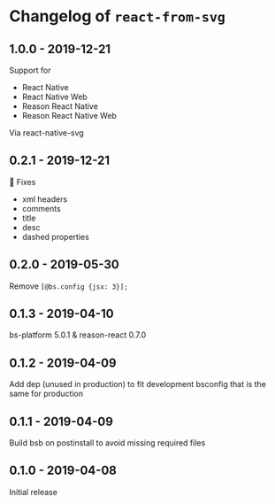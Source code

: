 # Changelog of `react-from-svg`

## 1.0.0 - 2019-12-21

Support for

- React Native
- React Native Web
- Reason React Native
- Reason React Native Web

Via react-native-svg

## 0.2.1 - 2019-12-21

🥳 Fixes

- xml headers
- comments
- title
- desc
- dashed properties

## 0.2.0 - 2019-05-30

Remove `[@bs.config {jsx: 3}];`

## 0.1.3 - 2019-04-10

bs-platform 5.0.1 & reason-react 0.7.0

## 0.1.2 - 2019-04-09

Add dep (unused in production) to fit development bsconfig that is the same for production

## 0.1.1 - 2019-04-09

Build bsb on postinstall to avoid missing required files

## 0.1.0 - 2019-04-08

Initial release
